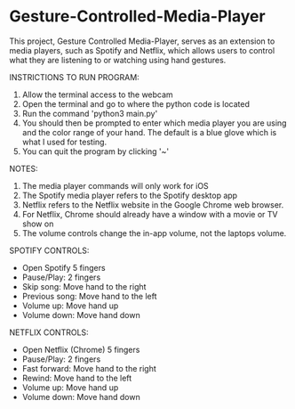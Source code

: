 # Gesture-Controlled-Media-Player
This project, Gesture Controlled Media-Player, serves as an extension to media players, such as Spotify and Netflix, which allows users to control what they are listening to or watching using hand gestures.

  
INSTRICTIONS TO RUN PROGRAM:
1. Allow the terminal access to the webcam
2. Open the terminal and go to where the python code is located
3. Run the command 'python3 main.py'
4. You should then be prompted to enter which media player you are using and the color range of your hand. 
The default is a blue glove which is what I used for testing.
5. You can quit the program by clicking '~'

NOTES:
1. The media player commands will only work for iOS
2. The Spotify media player refers to the Spotify desktop app
3. Netflix refers to the Netflix website in the Google Chrome web browser.
4. For Netflix, Chrome should already have a window with a movie or TV show on
5. The volume controls change the in-app volume, not the laptops volume.

SPOTIFY CONTROLS:
* Open Spotify 5 fingers
* Pause/Play: 2 fingers
* Skip song: Move hand to the right
* Previous song: Move hand to the left
* Volume up: Move hand up
* Volume down: Move hand down

NETFLIX CONTROLS:
* Open Netflix (Chrome) 5 fingers
* Pause/Play: 2 fingers
* Fast forward: Move hand to the right
* Rewind: Move hand to the left
* Volume up: Move hand up
* Volume down: Move hand down
